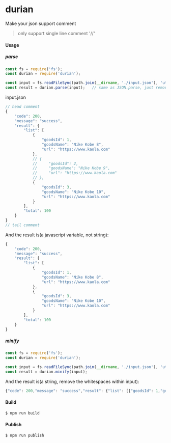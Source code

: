 # durian
Make your json support comment
> only support single line comment '//'

#### Usage

##### parse
```javascript
const fs = require('fs');
const durian = require('durian');

const input = fs.readFileSync(path.join(__dirname, './input.json'), 'utf8');
const result = durian.parse(input);   // same as JSON.parse, just remove comments before parse;
```
input.json
```javascript
// head comment
{
    "code": 200,
    "message": "success",
    "result": {
        "list": [
            {
                "goodsId": 1,
                "goodsName": "Nike Kobe 8",
                "url": "https://www.kaola.com"
            },
            // {
            //     "goodsId": 2,
            //     "goodsName": "Nike Kobe 9",
            //     "url": "https://www.kaola.com"
            // },
            {
                "goodsId": 3,
                "goodsName": "Nike Kobe 10",
                "url": "https://www.kaola.com"
            }
        ],
        "total": 100
    }
}
// tail comment
```
And the result is(a javascript variable, not string):
```javascript
{
    "code": 200,
    "message": "success",
    "result": {
        "list": [
            {
                "goodsId": 1,
                "goodsName": "Nike Kobe 8",
                "url": "https://www.kaola.com"
            },
            {
                "goodsId": 3,
                "goodsName": "Nike Kobe 10",
                "url": "https://www.kaola.com"
            }
        ],
        "total": 100
    }
}
```

##### minify
```javascript
const fs = require('fs');
const durian = require('durian');

const input = fs.readFileSync(path.join(__dirname, './input.json'), 'utf8');
const result = durian.minify(input);
```
And the result is(a string, remove the whitespaces within input):
```javascript
{"code": 200,"message": "success","result": {"list": [{"goodsId": 1,"goodsName": "Nike Kobe 8","url": "https://www.kaola.com"},{"goodsId": 3,"goodsName": "Nike Kobe 10","url": "https://www.kaola.com"}],"total": 100}}
```


#### Build
```bash
$ npm run build
```

#### Publish
```
$ npm run publish
```